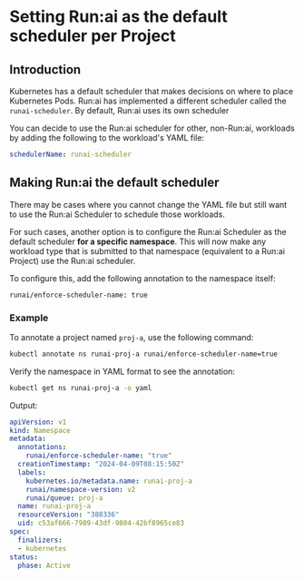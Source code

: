 

# Setting Run:ai as the default scheduler per Project

## Introduction
Kubernetes has a default scheduler that makes decisions on where to place Kubernetes Pods. Run:ai has implemented a different scheduler called the `runai-scheduler`. By default, Run:ai uses its own scheduler

You can decide to use the Run:ai scheduler for other, non-Run:ai, workloads by adding the following to the workload's YAML file:

``` yaml
schedulerName: runai-scheduler
```

## Making Run:ai the default scheduler

There may be cases where you cannot change the YAML file but still want to use the Run:ai Scheduler to schedule those workloads. 

For such cases, another option is to configure the Run:ai Scheduler as the default scheduler __for a specific namespace__. This will now make any workload type that is submitted to that namespace (equivalent to a Run:ai Project) use the Run:ai scheduler. 

To configure this, add the following annotation to the namespace itself:

`runai/enforce-scheduler-name: true`

### Example

To annotate a project named `proj-a`, use the following command:
	
```bash
kubectl annotate ns runai-proj-a runai/enforce-scheduler-name=true
```

Verify the namespace in YAML format to see the annotation:

```bash
kubectl get ns runai-proj-a -o yaml
```

Output: 

```YAML
apiVersion: v1
kind: Namespace
metadata:
  annotations:
    runai/enforce-scheduler-name: "true"
  creationTimestamp: "2024-04-09T08:15:50Z"
  labels:
    kubernetes.io/metadata.name: runai-proj-a
    runai/namespace-version: v2
    runai/queue: proj-a
  name: runai-proj-a
  resourceVersion: "388336"
  uid: c53af666-7989-43df-9804-42bf8965ce83
spec:
  finalizers:
  - kubernetes
status:
  phase: Active
```
